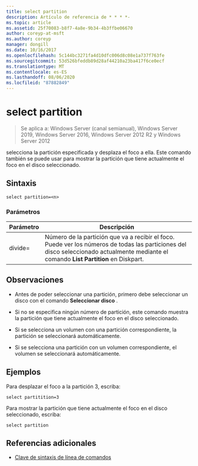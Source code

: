 ```yaml
---
title: select partition
description: Artículo de referencia de * * * *-
ms.topic: article
ms.assetid: 25f70083-b8f7-4a8e-9b34-4b3ffbe06670
author: coreyp-at-msft
ms.author: coreyp
manager: dongill
ms.date: 10/16/2017
ms.openlocfilehash: 5c144bc3271fa4d10dfc006d8c08e1a737f763fe
ms.sourcegitcommit: 53d526bfeddb89d28af44210a23ba417f6ce0ecf
ms.translationtype: MT
ms.contentlocale: es-ES
ms.lasthandoff: 08/06/2020
ms.locfileid: "87882849"
---
```

# <a name="select-partition"></a>select partition

> Se aplica a: Windows Server (canal semianual), Windows Server 2019, Windows Server 2016, Windows Server 2012 R2 y Windows Server 2012

selecciona la partición especificada y desplaza el foco a ella. Este comando también se puede usar para mostrar la partición que tiene actualmente el foco en el disco seleccionado.



## <a name="syntax"></a>Sintaxis

```
select partition=<n>
```

### <a name="parameters"></a>Parámetros

|   Parámetro    |                                                                                    Descripción                                                                                    |
|----------------|-----------------------------------------------------------------------------------------------------------------------------------------------------------------------------------|
| divide\=<n> | Número de la partición que va a recibir el foco. Puede ver los números de todas las particiones del disco seleccionado actualmente mediante el comando **List Partition** en Diskpart. |

## <a name="remarks"></a>Observaciones

-   Antes de poder seleccionar una partición, primero debe seleccionar un disco con el comando **Seleccionar disco** .

-   Si no se especifica ningún número de partición, este comando muestra la partición que tiene actualmente el foco en el disco seleccionado.

-   Si se selecciona un volumen con una partición correspondiente, la partición se seleccionará automáticamente.

-   Si se selecciona una partición con un volumen correspondiente, el volumen se seleccionará automáticamente.

## <a name="examples"></a>Ejemplos
Para desplazar el foco a la partición 3, escriba:

```
select partitition=3
```

Para mostrar la partición que tiene actualmente el foco en el disco seleccionado, escriba:

```
select partition
```

## <a name="additional-references"></a>Referencias adicionales
- [Clave de sintaxis de línea de comandos](command-line-syntax-key.md)




